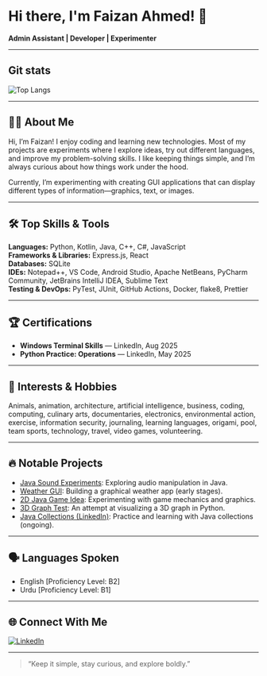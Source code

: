 # Hi there, I'm Faizan Ahmed! 👋

**Admin Assistant | Developer | Experimenter**

---
## Git stats
<!--
This one doesn't work anymore, it seems to be a freemium type of thing that reached its' API limit within a couple of days. Commented out
Next one is strange. It shows only two languages when there are more than two languages being used when considering all of my repos, forked or not.
![FaizanAhmed-RDVC1567's GitHub stats](https://github-readme-stats.vercel.app/api?username=FaizanAhmed-RDVC1567&show_icons=true&theme=radical)
-->
![Top Langs](https://github-readme-stats.vercel.app/api/top-langs/?username=FaizanAhmed-RDVC1567&layout=compact&theme=radical)

---

## 👨‍💻 About Me
Hi, I’m Faizan! I enjoy coding and learning new technologies. Most of my projects are experiments where I explore ideas, try out different languages, and improve my problem-solving skills. I like keeping things simple, and I’m always curious about how things work under the hood.

Currently, I’m experimenting with creating GUI applications that can display different types of information—graphics, text, or images.

---

## 🛠️ Top Skills & Tools

**Languages:** Python, Kotlin, Java, C++, C#, JavaScript  
**Frameworks & Libraries:** Express.js, React  
**Databases:** SQLite  
**IDEs:** Notepad++, VS Code, Android Studio, Apache NetBeans, PyCharm Community, JetBrains IntelliJ IDEA, Sublime Text  
**Testing & DevOps:** PyTest, JUnit, GitHub Actions, Docker, flake8, Prettier

---

## 🏆 Certifications
- **Windows Terminal Skills** — LinkedIn, Aug 2025
- **Python Practice: Operations** — LinkedIn, May 2025

---

## 🌱 Interests & Hobbies
Animals, animation, architecture, artificial intelligence, business, coding, computing, culinary arts, documentaries, electronics, environmental action, exercise, information security, journaling, learning languages, origami, pool, team sports, technology, travel, video games, volunteering.

---

## 🔥 Notable Projects

- [Java Sound Experiments](https://github.com/FaizanAhmed-RDVC1567/Java_Sound_Experiments): Exploring audio manipulation in Java.
- [Weather GUI](https://github.com/FaizanAhmed-RDVC1567/Weather_GUI): Building a graphical weather app (early stages).
- [2D Java Game Idea](https://github.com/FaizanAhmed-RDVC1567/2D_Java_Game_idea): Experimenting with game mechanics and graphics.
- [3D Graph Test](https://github.com/FaizanAhmed-RDVC1567/3d_graph_Test): An attempt at visualizing a 3D graph in Python.
- [Java Collections (LinkedIn)](https://github.com/FaizanAhmed-RDVC1567/java-collections-LinkedIn): Practice and learning with Java collections (ongoing).

---

## 🗣️ Languages Spoken

- English [Proficiency Level: B2]
- Urdu [Proficiency Level: B1]

---

## 🌐 Connect With Me

[![LinkedIn](https://img.shields.io/badge/LinkedIn-blue?style=for-the-badge&logo=linkedin)](https://www.linkedin.com/in/faizan-ahmed-a5568122b?utm_source=share&utm_campaign=share_via&utm_content=profile)

---

> “Keep it simple, stay curious, and explore boldly.”

